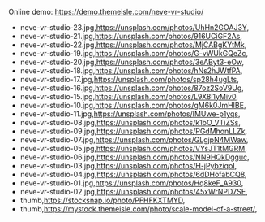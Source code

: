 Online demo: https://demo.themeisle.com/neve-vr-studio/



- neve-vr-studio-23.jpg,https://unsplash.com/photos/UhHn2GOAJ3Y,
- neve-vr-studio-21.jpg,https://unsplash.com/photos/916UCiGF2As,
- neve-vr-studio-22.jpg,https://unsplash.com/photos/MjCABgKYtMk,
- neve-vr-studio-19.jpg,https://unsplash.com/photos/G-vWUkGQeZc,
- neve-vr-studio-20.jpg,https://unsplash.com/photos/3eAByt3-eOw,
- neve-vr-studio-18.jpg,https://unsplash.com/photos/hNs2hJWtfPA,
- neve-vr-studio-17.jpg,https://unsplash.com/photos/sp28h4ugLts,
- neve-vr-studio-16.jpg,https://unsplash.com/photos/87oz2SoV9Ug,
- neve-vr-studio-15.jpg,https://unsplash.com/photos/L9X8l1yMiv0,
- neve-vr-studio-10.jpg,https://unsplash.com/photos/gM6k0JmHIBE,
- neve-vr-studio-11.jpg,https://unsplash.com/photos/IMUwe-p1yqs,
- neve-vr-studio-08.jpg,https://unsplash.com/photos/k1bO_VTiZSs,
- neve-vr-studio-09.jpg,https://unsplash.com/photos/PGdMhonLLZk,
- neve-vr-studio-07.jpg,https://unsplash.com/photos/GLgjpN4MWaw,
- neve-vr-studio-05.jpg,https://unsplash.com/photos/VYsJT1tMGRM,
- neve-vr-studio-06.jpg,https://unsplash.com/photos/NN9HQkDgguc,
- neve-vr-studio-03.jpg,https://unsplash.com/photos/H-jPybziqoI,
- neve-vr-studio-04.jpg,https://unsplash.com/photos/6dDHofabCQ8,
- neve-vr-studio-01.jpg,https://unsplash.com/photos/Hq8keF_A930,
- neve-vr-studio-02.jpg,https://unsplash.com/photos/45xWrNPD7SE,
- thumb,https://stocksnap.io/photo/PFHFKXTMYD,
- thumb,https://mystock.themeisle.com/photo/scale-model-of-a-street/,